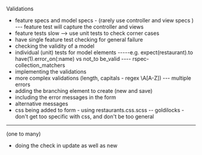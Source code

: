 Validations

* feature specs and model specs - (rarely use controller and view specs )
--- feature test will capture the controller and views
* feature tests slow --> use unit tests to check corner cases
* have single feature test checking for general failure
* checking the validity of a model
* individual (unit) tests for model elements 
-----e.g. expect(restaurant).to have(1).error_on(:name) vs not_to be_valid
---- rspec-collection_matchers
* implementing the validations
* more complex validations (length, capitals - regex \A[A-Z])
--- multiple errors
* adding the branching element to create (new and save)
* including the error messages in the form
* alternative messages
* css being added to form - using restaurants.css.scss
-- goldilocks - don't get too specific with css, and don't be too general



--------
(one to many)

* doing the check in update as well as new



